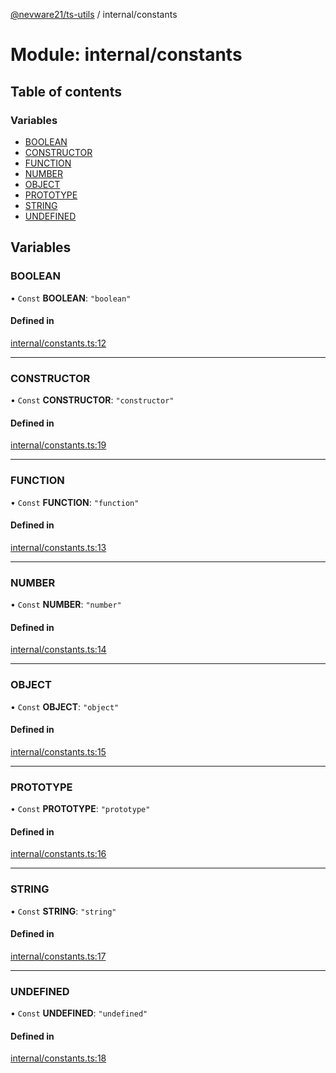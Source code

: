 [@nevware21/ts-utils](../README.md) / internal/constants

# Module: internal/constants

## Table of contents

### Variables

- [BOOLEAN](internal_constants.md#boolean)
- [CONSTRUCTOR](internal_constants.md#constructor)
- [FUNCTION](internal_constants.md#function)
- [NUMBER](internal_constants.md#number)
- [OBJECT](internal_constants.md#object)
- [PROTOTYPE](internal_constants.md#prototype)
- [STRING](internal_constants.md#string)
- [UNDEFINED](internal_constants.md#undefined)

## Variables

### BOOLEAN

• `Const` **BOOLEAN**: ``"boolean"``

#### Defined in

[internal/constants.ts:12](https://github.com/nevware21/ts-utils/blob/9dde265/ts-utils/src/internal/constants.ts#L12)

___

### CONSTRUCTOR

• `Const` **CONSTRUCTOR**: ``"constructor"``

#### Defined in

[internal/constants.ts:19](https://github.com/nevware21/ts-utils/blob/9dde265/ts-utils/src/internal/constants.ts#L19)

___

### FUNCTION

• `Const` **FUNCTION**: ``"function"``

#### Defined in

[internal/constants.ts:13](https://github.com/nevware21/ts-utils/blob/9dde265/ts-utils/src/internal/constants.ts#L13)

___

### NUMBER

• `Const` **NUMBER**: ``"number"``

#### Defined in

[internal/constants.ts:14](https://github.com/nevware21/ts-utils/blob/9dde265/ts-utils/src/internal/constants.ts#L14)

___

### OBJECT

• `Const` **OBJECT**: ``"object"``

#### Defined in

[internal/constants.ts:15](https://github.com/nevware21/ts-utils/blob/9dde265/ts-utils/src/internal/constants.ts#L15)

___

### PROTOTYPE

• `Const` **PROTOTYPE**: ``"prototype"``

#### Defined in

[internal/constants.ts:16](https://github.com/nevware21/ts-utils/blob/9dde265/ts-utils/src/internal/constants.ts#L16)

___

### STRING

• `Const` **STRING**: ``"string"``

#### Defined in

[internal/constants.ts:17](https://github.com/nevware21/ts-utils/blob/9dde265/ts-utils/src/internal/constants.ts#L17)

___

### UNDEFINED

• `Const` **UNDEFINED**: ``"undefined"``

#### Defined in

[internal/constants.ts:18](https://github.com/nevware21/ts-utils/blob/9dde265/ts-utils/src/internal/constants.ts#L18)
